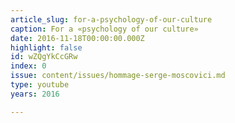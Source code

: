 ```yaml
---
article_slug: for-a-psychology-of-our-culture
caption: For a «psychology of our culture»
date: 2016-11-18T00:00:00.000Z
highlight: false
id: wZQgYkCcGRw
index: 0
issue: content/issues/hommage-serge-moscovici.md
type: youtube
years: 2016

---
```

